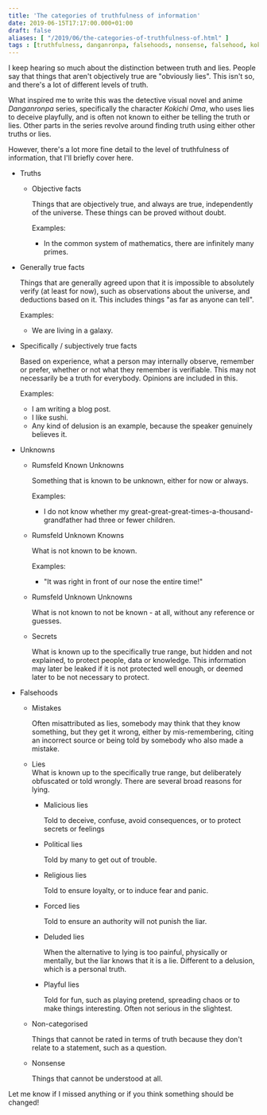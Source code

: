 ```yaml
---
title: 'The categories of truthfulness of information'
date: 2019-06-15T17:17:00.000+01:00
draft: false
aliases: [ "/2019/06/the-categories-of-truthfulness-of.html" ]
tags : [truthfulness, danganronpa, falsehoods, nonsense, falsehood, kokichi, mistake, oma, unknown, detector, lies, lying, mistakes, truth, unknowns]
---
```


I keep hearing so much about the distinction between truth and lies. People say that things that aren't objectively true are "obviously lies". This isn't so, and there's a lot of different levels of truth.  
  
What inspired me to write this was the detective visual novel and anime _Danganronpa_ series, specifically the character _Kokichi Oma_, who uses lies to deceive playfully, and is often not known to either be telling the truth or lies. Other parts in the series revolve around finding truth using either other truths or lies.  
  
However, there's a lot more fine detail to the level of truthfulness of information, that I'll briefly cover here.  
  
- Truths
    - Objective facts

        Things that are objectively true, and always are true, independently of the universe. These things can be proved without doubt.
        
        Examples:  
        - In the common system of mathematics, there are infinitely many primes.  
  
- Generally true facts

    Things that are generally agreed upon that it is impossible to absolutely verify (at least for now), such as observations about the universe, and deductions based on it. This includes things "as far as anyone can tell".  
                
    Examples:  
    - We are living in a galaxy.  
  
-  Specifically / subjectively true facts
        
    Based on experience, what a person may internally observe, remember or prefer, whether or not what they remember is verifiable. This may not necessarily be a truth for everybody. Opinions are included in this.  
            
    Examples:  
    - I am writing a blog post.  
    - I like sushi.  
    - Any kind of delusion is an example, because the speaker genuinely believes it.  

- Unknowns  
    - Rumsfeld Known Unknowns  
            
        Something that is known to be unknown, either for now or always.  
        
        Examples:  
        - I do not know whether my great-great-great-times-a-thousand-grandfather had three or fewer children.  

    - Rumsfeld Unknown Knowns  
              
        What is not known to be known.  
        
        Examples:  
        - "It was right in front of our nose the entire time!"  

    - Rumsfeld Unknown Unknowns  

        What is not known to not be known - at all, without any reference or guesses.  

    - Secrets  
                
        What is known up to the specifically true range, but hidden and not explained, to protect people, data or knowledge. This information may later be leaked if it is not protected well enough, or deemed later to be not necessary to protect.  
  
- Falsehoods  
        
    - Mistakes  
                
        Often misattributed as lies, somebody may think that they know something, but they get it wrong, either by mis-remembering, citing an incorrect source or being told by somebody who also made a mistake.  

    - Lies  
        What is known up to the specifically true range, but deliberately obfuscated or told wrongly. There are several broad reasons for lying.  
        - Malicious lies
            
            Told to deceive, confuse, avoid consequences, or to protect secrets or feelings  
                  
        - Political lies  
            
            Told by many to get out of trouble.  
        
        - Religious lies  
            
            Told to ensure loyalty, or to induce fear and panic.  

        - Forced lies  
                
            Told to ensure an authority will not punish the liar.  
        
        - Deluded lies
                
            When the alternative to lying is too painful, physically or mentally, but the liar knows that it is a lie. Different to a delusion, which is a personal truth.  
        
        - Playful lies  
            
            Told for fun, such as playing pretend, spreading chaos or to make things interesting. Often not serious in the slightest.  
    
    - Non-categorised  
    
        Things that cannot be rated in terms of truth because they don't relate to a statement, such as a question.  
    
    - Nonsense  
    
        Things that cannot be understood at all.  
  
Let me know if I missed anything or if you think something should be changed!
